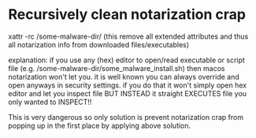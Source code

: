 # Recursively clean notarization crap
xattr -rc /some-malware-dir/
(this remove all extended attributes and thus all notarization info from downloaded files/executables)

explanation: if you use any (hex) editor to open/read executable or script file (e.g. /some-malware-dir/some_malware_install.sh) then macos notarization won't let you.
it is well known you can always override and open anyways in security settings.
if you do that it won't simply open hex editor and let you inspect file BUT INSTEAD it straight EXECUTES file you only wanted to INSPECT!!

This is very dangerous so only solution is prevent notarization crap from popping up in the first place by applying above solution.

